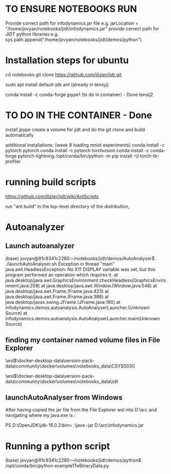 # TO ENSURE NOTEBOOKS RUN 

Provide correct path for infodynamics.jar file
e.g. jarLocation = "/home/jovyan/notebooks/jidt/infodynamics.jar"
provide correct path for JIDT python libraries 
e.g. sys.path.append("/home/jovyan/notebooks/jidt/demos/python")


# Installation steps for ubuntu

 cd notebooks
 git clone https://github.com/jlizier/jidt.git

 sudo apt install default-jdk ant (already in tensyj)

 conda install -c conda-forge jpype1 (to do in container) - Done tensij2

 # TO DO IN THE CONTAINER - Done

 install jpype 
 create a volume for jidt and do the git clone and build automatically

 additional installations:
 (week 8 loading mnist experiments)
 conda install -c pytorch pytorch
 conda install -c pytorch torchvision
 conda install -c conda-forge pytorch-lightning
 /opt/conda/bin/python -m pip install -U torch-tb-profiler


 # running build scripts

 https://github.com/jlizier/jidt/wiki/AntScripts

 run "ant build" in the top-level directory of the distribution,


 # Autoanalyzer


 ## Launch autoanalyzer

 (base) jovyan@91c9341c2280:~/notebooks/jidt/demos/AutoAnalyser$ . ./launchAutoAnalyser.sh
Exception in thread "main" java.awt.HeadlessException: 
No X11 DISPLAY variable was set, but this program performed an operation which requires it.
        at java.desktop/java.awt.GraphicsEnvironment.checkHeadless(GraphicsEnvironment.java:208)
        at java.desktop/java.awt.Window.<init>(Window.java:548)
        at java.desktop/java.awt.Frame.<init>(Frame.java:423)
        at java.desktop/java.awt.Frame.<init>(Frame.java:388)
        at java.desktop/javax.swing.JFrame.<init>(JFrame.java:180)
        at infodynamics.demos.autoanalysis.AutoAnalyserLauncher.<init>(Unknown Source)
        at infodynamics.demos.autoanalysis.AutoAnalyserLauncher.main(Unknown Source)

## finding my container named volume files in File Explorer

\\wsl$\docker-desktop-data\version-pack-data\community\docker\volumes\notebooks\_data\CSYS5030

\\wsl$\docker-desktop-data\version-pack-data\community\docker\volumes\notebooks\_data\jidt

## launchAutoAnalyser from Windows 

After having copied the jar file from the File Explorer wsl into D:\src and navigating where my java.exe is : 

PS D:\OpenJDK\jdk-16.0.2\bin> .\java -jar D:\src\infodynamics.jar

# Running a python script

(base) jovyan@91c9341c2280:~/notebooks/jidt/demos/python$ /opt/conda/bin/python example1TeBinaryData.py

